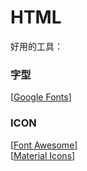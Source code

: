 # HTML

好用的工具：

### 字型

\[[Google Fonts](https://fonts.google.com/)\]

### ICON

\[[Font Awesome](https://fontawesome.com/)\]  
\[[Material Icons](https://material.io/resources/icons/?style=baseline)\]

